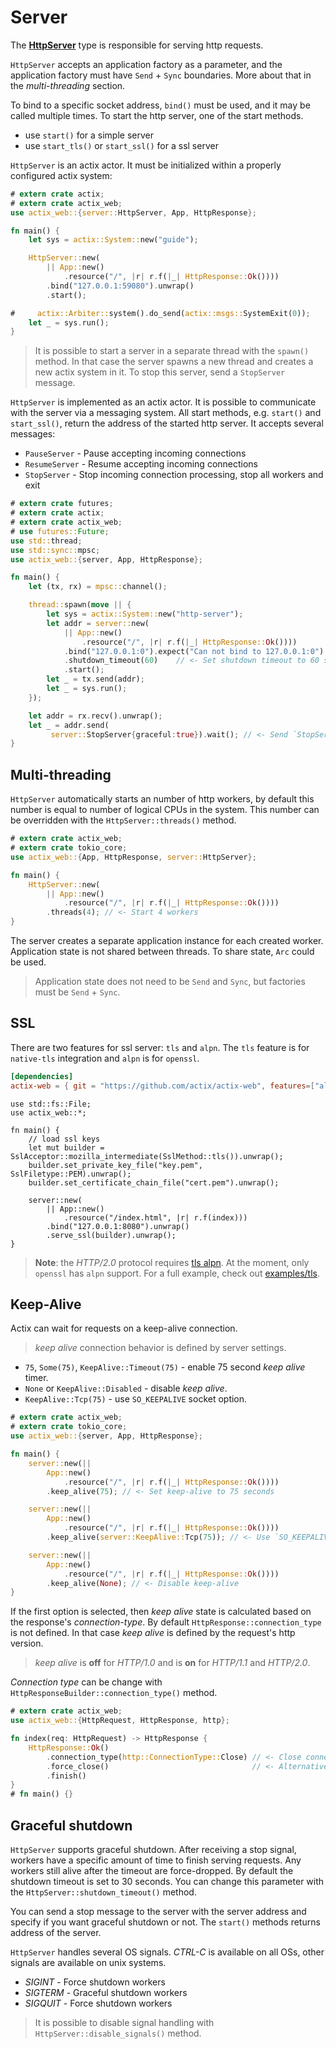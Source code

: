 # Server

The [**HttpServer**](../actix_web/server/struct.HttpServer.html) type is responsible for
serving http requests.

`HttpServer` accepts an application factory as a parameter, and the
application factory must have `Send` + `Sync` boundaries. More about that in the
*multi-threading* section.

To bind to a specific socket address, `bind()` must be used, and it may be called multiple times.
To start the http server, one of the start methods.

- use `start()` for a simple server
- use `start_tls()` or `start_ssl()` for a ssl server

`HttpServer` is an actix actor. It must be initialized within a properly configured actix system:

```rust
# extern crate actix;
# extern crate actix_web;
use actix_web::{server::HttpServer, App, HttpResponse};

fn main() {
    let sys = actix::System::new("guide");

    HttpServer::new(
        || App::new()
            .resource("/", |r| r.f(|_| HttpResponse::Ok())))
        .bind("127.0.0.1:59080").unwrap()
        .start();

#     actix::Arbiter::system().do_send(actix::msgs::SystemExit(0));
    let _ = sys.run();
}
```

> It is possible to start a server in a separate thread with the `spawn()` method. In that
> case the server spawns a new thread and creates a new actix system in it. To stop
> this server, send a `StopServer` message.

`HttpServer` is implemented as an actix actor. It is possible to communicate with the server
via a messaging system. All start methods, e.g. `start()` and `start_ssl()`, return the
address of the started http server. It accepts several messages:

- `PauseServer` - Pause accepting incoming connections
- `ResumeServer` - Resume accepting incoming connections
- `StopServer` - Stop incoming connection processing, stop all workers and exit

```rust
# extern crate futures;
# extern crate actix;
# extern crate actix_web;
# use futures::Future;
use std::thread;
use std::sync::mpsc;
use actix_web::{server, App, HttpResponse};

fn main() {
    let (tx, rx) = mpsc::channel();

    thread::spawn(move || {
        let sys = actix::System::new("http-server");
        let addr = server::new(
            || App::new()
                .resource("/", |r| r.f(|_| HttpResponse::Ok())))
            .bind("127.0.0.1:0").expect("Can not bind to 127.0.0.1:0")
            .shutdown_timeout(60)    // <- Set shutdown timeout to 60 seconds
            .start();
        let _ = tx.send(addr);
        let _ = sys.run();
    });

    let addr = rx.recv().unwrap();
    let _ = addr.send(
         server::StopServer{graceful:true}).wait(); // <- Send `StopServer` message to server.
}
```

## Multi-threading

`HttpServer` automatically starts an number of http workers, by default
this number is equal to number of logical CPUs in the system. This number
can be overridden with the `HttpServer::threads()` method.

```rust
# extern crate actix_web;
# extern crate tokio_core;
use actix_web::{App, HttpResponse, server::HttpServer};

fn main() {
    HttpServer::new(
        || App::new()
            .resource("/", |r| r.f(|_| HttpResponse::Ok())))
        .threads(4); // <- Start 4 workers
}
```

The server creates a separate application instance for each created worker. Application state
is not shared between threads. To share state, `Arc` could be used.

> Application state does not need to be `Send` and `Sync`,
> but factories must be `Send` + `Sync`.

## SSL

There are two features for ssl server: `tls` and `alpn`. The `tls` feature is for `native-tls`
integration and `alpn` is for `openssl`.

```toml
[dependencies]
actix-web = { git = "https://github.com/actix/actix-web", features=["alpn"] }
```

```rust,ignore
use std::fs::File;
use actix_web::*;

fn main() {
    // load ssl keys
    let mut builder = SslAcceptor::mozilla_intermediate(SslMethod::tls()).unwrap();
    builder.set_private_key_file("key.pem", SslFiletype::PEM).unwrap();
    builder.set_certificate_chain_file("cert.pem").unwrap();

    server::new(
        || App::new()
            .resource("/index.html", |r| r.f(index)))
        .bind("127.0.0.1:8080").unwrap()
        .serve_ssl(builder).unwrap();
}
```

> **Note**: the *HTTP/2.0* protocol requires
> [tls alpn](https://tools.ietf.org/html/rfc7301).
> At the moment, only `openssl` has `alpn` support.
> For a full example, check out
> [examples/tls](https://github.com/actix/actix-web/tree/master/examples/tls).

## Keep-Alive

Actix can wait for requests on a keep-alive connection.

> *keep alive* connection behavior is defined by server settings.

- `75`, `Some(75)`, `KeepAlive::Timeout(75)` - enable 75 second *keep alive* timer.
- `None` or `KeepAlive::Disabled` - disable *keep alive*.
- `KeepAlive::Tcp(75)` - use `SO_KEEPALIVE` socket option.

```rust
# extern crate actix_web;
# extern crate tokio_core;
use actix_web::{server, App, HttpResponse};

fn main() {
    server::new(||
        App::new()
            .resource("/", |r| r.f(|_| HttpResponse::Ok())))
        .keep_alive(75); // <- Set keep-alive to 75 seconds

    server::new(||
        App::new()
            .resource("/", |r| r.f(|_| HttpResponse::Ok())))
        .keep_alive(server::KeepAlive::Tcp(75)); // <- Use `SO_KEEPALIVE` socket option.

    server::new(||
        App::new()
            .resource("/", |r| r.f(|_| HttpResponse::Ok())))
        .keep_alive(None); // <- Disable keep-alive
}
```

If the first option is selected, then *keep alive* state is
calculated based on the response's *connection-type*. By default
`HttpResponse::connection_type` is not defined. In that case *keep alive* is
defined by the request's http version.

> *keep alive* is **off** for *HTTP/1.0* and is **on** for *HTTP/1.1* and *HTTP/2.0*.

*Connection type* can be change with `HttpResponseBuilder::connection_type()` method.

```rust
# extern crate actix_web;
use actix_web::{HttpRequest, HttpResponse, http};

fn index(req: HttpRequest) -> HttpResponse {
    HttpResponse::Ok()
        .connection_type(http::ConnectionType::Close) // <- Close connection
        .force_close()                                // <- Alternative method
        .finish()
}
# fn main() {}
```

## Graceful shutdown

`HttpServer` supports graceful shutdown. After receiving a stop signal, workers
have a specific amount of time to finish serving requests. Any workers still alive after the
timeout are force-dropped. By default the shutdown timeout is set to 30 seconds.
You can change this parameter with the `HttpServer::shutdown_timeout()` method.

You can send a stop message to the server with the server address and specify if you want
graceful shutdown or not. The `start()` methods returns address of the server.

`HttpServer` handles several OS signals. *CTRL-C* is available on all OSs,
other signals are available on unix systems.

- *SIGINT* - Force shutdown workers
- *SIGTERM* - Graceful shutdown workers
- *SIGQUIT* - Force shutdown workers

> It is possible to disable signal handling with `HttpServer::disable_signals()` method.
